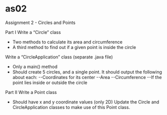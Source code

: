 # as02
Assignment 2 - Circles and Points

Part I
Write a “Circle” class
- Two methods to calculate its area and circumference
- A third method to find out if a given point is inside the circle

Write a “CircleApplication” class (separate .java file)
- Only a main() method
- Should create 5 circles, and a single point. It should output the following about each:
--Coordinates for its center
--Area
--Circumference
--If the point lies inside or outside the circle

Part II
Write a Point class
- Should have x and y coordinate values (only 2D)
Update the Circle and CircleApplication classes to make use of this Point class.
